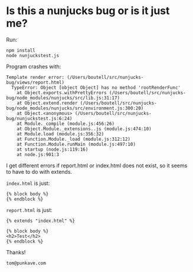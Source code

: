 # Is this a nunjucks bug or is it just me?

Run:

    npm install
    node nunjuckstest.js

Program crashes with:

    Template render error: (/Users/boutell/src/nunjucks-bug/views/report.html)
      TypeError: Object [object Object] has no method 'rootRenderFunc'
        at Object.exports.withPrettyErrors (/Users/boutell/src/nunjucks-bug/node_modules/nunjucks/src/lib.js:31:17)
        at Object.extend.render (/Users/boutell/src/nunjucks-bug/node_modules/nunjucks/src/environment.js:300:20)
        at Object.<anonymous> (/Users/boutell/src/nunjucks-bug/nunjuckstest.js:6:24)
        at Module._compile (module.js:456:26)
        at Object.Module._extensions..js (module.js:474:10)
        at Module.load (module.js:356:32)
        at Function.Module._load (module.js:312:12)
        at Function.Module.runMain (module.js:497:10)
        at startup (node.js:119:16)
        at node.js:901:3

I get different errors if report.html or index.html does not exist, so it seems to have to do with extends.

`index.html` is just:

    {% block body %}
    {% endblock %}

`report.html` is just:

    {% extends "index.html" %}

    {% block body %}
    <h2>Test</h2>
    {% endblock %}

Thanks!

`tom@punkave.com`
